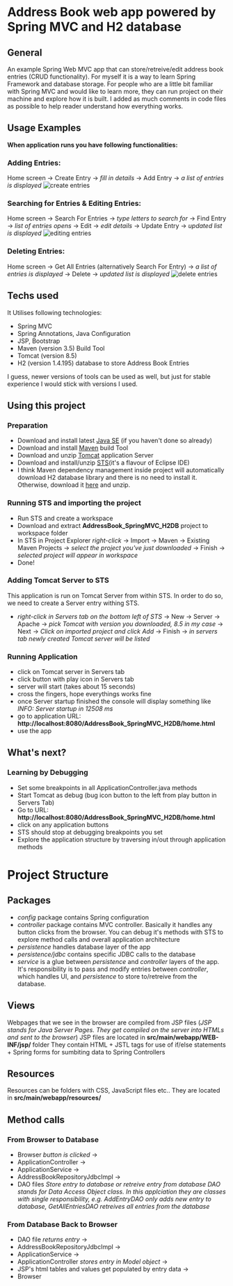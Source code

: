 # Address Book web app powered by Spring MVC and H2 database

## General
An example Spring Web MVC app that can store/retreive/edit address book entries (CRUD functionality).
For myself it is a way to learn Spring Framework and database storage.
For people who are a little bit familiar with Spring MVC and would like to learn more, they can run project on their machine and explore how it is built.
I added as much comments in code files as possible to help reader understand how everything works.

## Usage Examples
**When application runs you have following functionalities:**
### Adding Entries:
Home screen -> Create Entry -> *fill in details* -> Add Entry -> *a list of entries is displayed*
![create entries](https://user-images.githubusercontent.com/11411618/27771905-36df359e-5f50-11e7-8fe4-d5f14fc72f08.gif)

### Searching for Entries & Editing Entries:
Home screen -> Search For Entries -> *type letters to search for* -> Find Entry -> *list of entries opens* -> Edit -> *edit details* -> Update Entry -> *updated list is displayed*
![editing entries](https://user-images.githubusercontent.com/11411618/27772236-e0c15a24-5f55-11e7-80b9-7a7399b74e46.gif)

### Deleting Entries:
Home screen -> Get All Entries (alternatively Search For Entry) -> *a list of entries is displayed* -> Delete -> *updated list is displayed*
![delete entries](https://user-images.githubusercontent.com/11411618/27772379-eceddd4c-5f58-11e7-9cdf-bc5d35cee4ec.gif)

## Techs used
It Utilises following technologies:
* Spring MVC
* Spring Annotations, Java Configuration
* JSP, Bootstrap
* Maven (version 3.5) Build Tool
* Tomcat (version 8.5)
* H2 (version 1.4.195) database to store Address Book Entries

I guess, newer versions of tools can be used as well, but just for stable experience I would stick with versions I used.

## Using this project
### Preparation
* Download and install latest [Java SE](http://www.oracle.com/technetwork/java/javase/downloads/index.html) (if you haven't done so already)
* Download and install [Maven](https://maven.apache.org/download.cgi) build Tool
* Download and unzip [Tomcat](https://tomcat.apache.org/) application Server
* Download and install/unzip [STS](https://spring.io/tools/sts/all)(it's a flavour of Eclipse IDE)
* I think Maven dependency management inside project will automatically download H2 database library and there is no need to install it. Otherwise, download it [here](http://www.h2database.com/html/main.html) and unzip.
### Running STS and importing the project
* Run STS and create a workspace
* Download and extract **AddressBook_SpringMVC_H2DB** project to workspace folder
* In STS in Project Explorer *right-click* -> Import -> Maven -> Existing Maven Projects -> *select the project you've just downloaded* -> Finish -> *selected project will appear in workspace*
* Done!
### Adding Tomcat Server to STS
This application is run on Tomcat Server from within STS. In order to do so, we need to create a Server entry withing STS.
* *right-click in Servers tab on the bottom left of STS* -> New -> Server -> Apache -> *pick Tomcat with version you downloaded, 8.5 in my case* -> Next -> *Click on imported project and click Add* -> Finish -> *in servers tab newly created Tomcat server will be listed*
### Running Application
* click on Tomcat server in Servers tab
* click button with play icon in Servers tab
* server will start (takes about 15 seconds)
* cross the fingers, hope everythings works fine
* once Server startup finished the console will display something like *INFO: Server startup in 12508 ms*
* go to application URL: **http://localhost:8080/AddressBook_SpringMVC_H2DB/home.html**
* use the app

## What's next?
### Learning by Debugging
* Set some breakpoints in all ApplicationController.java methods
* Start Tomcat as debug (bug icon button to the left from play button in Servers Tab)
* Go to URL: **http://localhost:8080/AddressBook_SpringMVC_H2DB/home.html**
* click on any application buttons
* STS should stop at debugging breakpoints you set
* Explore the application structure by traversing in/out through application methods

# Project Structure
## Packages
* *config* package contains Spring configuration
* *controller* package contains MVC controller. Basically it handles any button clicks from the browser. You can debug it's methods with STS to explore method calls and overall application architecture
* *persistence* handles database layer of the app
* *persistence/jdbc* contains specific JDBC calls to the database
* *service* is a glue between *persistence* and *controller* layers of the app. It's responsibility is to pass and modify entries between *controller*, which handles UI, and *persistence* to store to/retreive from the database.
## Views
Webpages that we see in the browser are compiled from JSP files (*JSP stands for Java Server Pages. They get compiled on the server into HTMLs and sent to the browser*)
JSP files are located in **src/main/webapp/WEB-INF/jsp/** folder
They contain HTML + JSTL tags for use of if/else statements + Spring forms for sumbiting data to Spring Controllers
## Resources
Resources can be folders with CSS, JavaScript files etc..
They are located in **src/main/webapp/resources/**
## Method calls
### From Browser to Database
* Browser *button is clicked* -> 
* ApplicationController -> 
* ApplicationService -> 
* AddressBookRepositoryJdbcImpl -> 
* DAO files *Store entry to database or retreive entry from database*
*DAO stands for Data Access Object class. In this applciation they are classes with single responsibility, e.g. AddEntryDAO only adds new entry to database, GetAllEntriesDAO retreives all entries from the database*
### From Database Back to Browser
* DAO file *returns entry* ->
* AddressBookRepositoryJdbcImpl ->
* ApplicationService ->
* ApplicationController *stores entry in Model object* ->
* JSP's html tables and values get populated by entry data ->
* Browser
